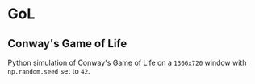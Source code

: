 # GoL
## Conway's Game of Life

Python simulation of Conway's Game of Life on a `1366x720` window with `np.random.seed` set to `42`.
